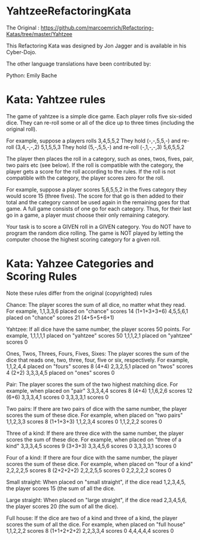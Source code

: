 # YahtzeeRefactoringKata

The Original : https://github.com/marcoemrich/Refactoring-Katas/tree/master/Yahtzee

This Refactoring Kata was designed by Jon Jagger and is available in his Cyber-Dojo.

The other language translations have been contributed by:

Python: Emily Bache

# Kata: Yahtzee rules

The game of yahtzee is a simple dice game. Each player rolls five six-sided dice. They can re-roll some or all of the dice up to three times (including the original roll).

For example, suppose a players rolls 3,4,5,5,2 They hold (-,-,5,5,-) and re-roll (3,4,-,-,2) 5,1,5,5,3 They hold (5,-,5,5,-) and re-roll (-,1,-,-,3) 5,6,5,5,2

The player then places the roll in a category, such as ones, twos, fives, pair, two pairs etc (see below). If the roll is compatible with the category, the player gets a score for the roll according to the rules. If the roll is not compatible with the category, the player scores zero for the roll.

For example, suppose a player scores 5,6,5,5,2 in the fives category they would score 15 (three fives). The score for that go is then added to their total and the category cannot be used again in the remaining goes for that game. A full game consists of one go for each category. Thus, for their last go in a game, a player must choose their only remaining category.

Your task is to score a GIVEN roll in a GIVEN category. You do NOT have to program the random dice rolling. The game is NOT played by letting the computer choose the highest scoring category for a given roll.

# Kata: Yahzee Categories and Scoring Rules

Note these rules differ from the original (copyrighted) rules

Chance: The player scores the sum of all dice, no matter what they read. For example, 1,1,3,3,6 placed on "chance" scores 14 (1+1+3+3+6) 4,5,5,6,1 placed on "chance" scores 21 (4+5+5+6+1)

Yahtzee: If all dice have the same number, the player scores 50 points. For example, 1,1,1,1,1 placed on "yahtzee" scores 50 1,1,1,2,1 placed on "yahtzee" scores 0

Ones, Twos, Threes, Fours, Fives, Sixes: The player scores the sum of the dice that reads one, two, three, four, five or six, respectively. For example, 1,1,2,4,4 placed on "fours" scores 8 (4+4) 2,3,2,5,1 placed on "twos" scores 4 (2+2) 3,3,3,4,5 placed on "ones" scores 0

Pair: The player scores the sum of the two highest matching dice. For example, when placed on "pair" 3,3,3,4,4 scores 8 (4+4) 1,1,6,2,6 scores 12 (6+6) 3,3,3,4,1 scores 0 3,3,3,3,1 scores 0

Two pairs: If there are two pairs of dice with the same number, the player scores the sum of these dice. For example, when placed on "two pairs" 1,1,2,3,3 scores 8 (1+1+3+3) 1,1,2,3,4 scores 0 1,1,2,2,2 scores 0

Three of a kind: If there are three dice with the same number, the player scores the sum of these dice. For example, when placed on "three of a kind" 3,3,3,4,5 scores 9 (3+3+3) 3,3,4,5,6 scores 0 3,3,3,3,1 scores 0

Four of a kind: If there are four dice with the same number, the player scores the sum of these dice. For example, when placed on "four of a kind" 2,2,2,2,5 scores 8 (2+2+2+2) 2,2,2,5,5 scores 0 2,2,2,2,2 scores 0

Small straight: When placed on "small straight", if the dice read 1,2,3,4,5, the player scores 15 (the sum of all the dice.

Large straight: When placed on "large straight", if the dice read 2,3,4,5,6, the player scores 20 (the sum of all the dice).

Full house: If the dice are two of a kind and three of a kind, the player scores the sum of all the dice. For example, when placed on "full house" 1,1,2,2,2 scores 8 (1+1+2+2+2) 2,2,3,3,4 scores 0 4,4,4,4,4 scores 0
